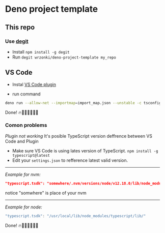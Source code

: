 # Deno project template

## This repo

### Use [degit](https://github.com/Rich-Harris/degit)
- Install `npm install -g degit`
- Run `degit wrzonki/deno-project-template my_repo`

## VS Code

- Instal [VS Code plugin](https://marketplace.visualstudio.com/items?itemName=denoland.vscode-deno)


- run command
```bash
deno run --allow-net --importmap=import_map.json --unstable -c tsconfig.json server.ts
```
Done! 🔥💪🏼🚀👩🏽‍🚀

### Comon problems

*Plugin not working*
It's posible TypeScript version deffrence between VS Code and Plugin
- Make sure VS Code is using lates version of TypeScript. `npm install -g typescript@latest`
- Edit your `settings.json` to refference latest valid version.

----
*Example for nvm:*
```json
"typescript.tsdk": "somewhere/.nvm/versions/node/v12.18.0/lib/node_modules/typescript/lib"
```
notice "somwhere" is place of your nvm

----
*Example for node:*
```ts
"typescript.tsdk": "/usr/local/lib/node_modules/typescript/lib/"
```

Done! 🔥💪🏼🚀👩🏽‍🚀